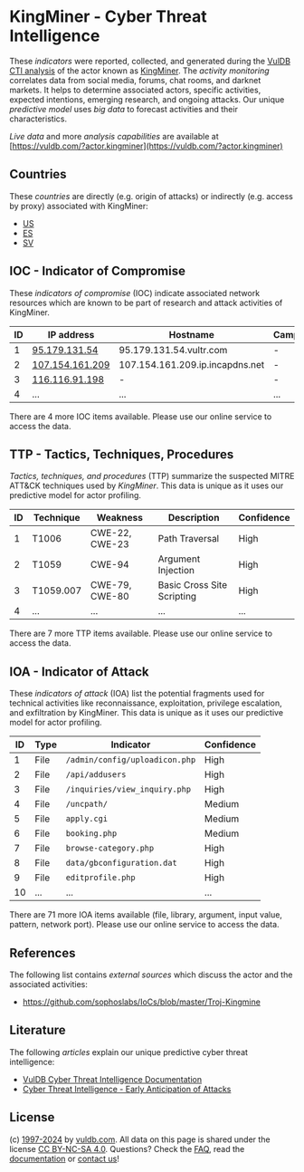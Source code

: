 # KingMiner - Cyber Threat Intelligence

These _indicators_ were reported, collected, and generated during the [VulDB CTI analysis](https://vuldb.com/?kb.cti) of the actor known as [KingMiner](https://vuldb.com/?actor.kingminer). The _activity monitoring_ correlates data from social media, forums, chat rooms, and darknet markets. It helps to determine associated actors, specific activities, expected intentions, emerging research, and ongoing attacks. Our unique _predictive model_ uses _big data_ to forecast activities and their characteristics.

_Live data_ and more _analysis capabilities_ are available at [https://vuldb.com/?actor.kingminer](https://vuldb.com/?actor.kingminer)

## Countries

These _countries_ are directly (e.g. origin of attacks) or indirectly (e.g. access by proxy) associated with KingMiner:

* [US](https://vuldb.com/?country.us)
* [ES](https://vuldb.com/?country.es)
* [SV](https://vuldb.com/?country.sv)

## IOC - Indicator of Compromise

These _indicators of compromise_ (IOC) indicate associated network resources which are known to be part of research and attack activities of KingMiner.

ID | IP address | Hostname | Campaign | Confidence
-- | ---------- | -------- | -------- | ----------
1 | [95.179.131.54](https://vuldb.com/?ip.95.179.131.54) | 95.179.131.54.vultr.com | - | Medium
2 | [107.154.161.209](https://vuldb.com/?ip.107.154.161.209) | 107.154.161.209.ip.incapdns.net | - | High
3 | [116.116.91.198](https://vuldb.com/?ip.116.116.91.198) | - | - | High
4 | ... | ... | ... | ...

There are 4 more IOC items available. Please use our online service to access the data.

## TTP - Tactics, Techniques, Procedures

_Tactics, techniques, and procedures_ (TTP) summarize the suspected MITRE ATT&CK techniques used by _KingMiner_. This data is unique as it uses our predictive model for actor profiling.

ID | Technique | Weakness | Description | Confidence
-- | --------- | -------- | ----------- | ----------
1 | T1006 | CWE-22, CWE-23 | Path Traversal | High
2 | T1059 | CWE-94 | Argument Injection | High
3 | T1059.007 | CWE-79, CWE-80 | Basic Cross Site Scripting | High
4 | ... | ... | ... | ...

There are 7 more TTP items available. Please use our online service to access the data.

## IOA - Indicator of Attack

These _indicators of attack_ (IOA) list the potential fragments used for technical activities like reconnaissance, exploitation, privilege escalation, and exfiltration by KingMiner. This data is unique as it uses our predictive model for actor profiling.

ID | Type | Indicator | Confidence
-- | ---- | --------- | ----------
1 | File | `/admin/config/uploadicon.php` | High
2 | File | `/api/addusers` | High
3 | File | `/inquiries/view_inquiry.php` | High
4 | File | `/uncpath/` | Medium
5 | File | `apply.cgi` | Medium
6 | File | `booking.php` | Medium
7 | File | `browse-category.php` | High
8 | File | `data/gbconfiguration.dat` | High
9 | File | `editprofile.php` | High
10 | ... | ... | ...

There are 71 more IOA items available (file, library, argument, input value, pattern, network port). Please use our online service to access the data.

## References

The following list contains _external sources_ which discuss the actor and the associated activities:

* https://github.com/sophoslabs/IoCs/blob/master/Troj-Kingmine

## Literature

The following _articles_ explain our unique predictive cyber threat intelligence:

* [VulDB Cyber Threat Intelligence Documentation](https://vuldb.com/?kb.cti)
* [Cyber Threat Intelligence - Early Anticipation of Attacks](https://www.scip.ch/en/?labs.20201022)

## License

(c) [1997-2024](https://vuldb.com/?kb.changelog) by [vuldb.com](https://vuldb.com/?kb.about). All data on this page is shared under the license [CC BY-NC-SA 4.0](https://creativecommons.org/licenses/by-nc-sa/4.0/). Questions? Check the [FAQ](https://vuldb.com/?kb.faq), read the [documentation](https://vuldb.com/?kb) or [contact us](https://vuldb.com/?contact)!

